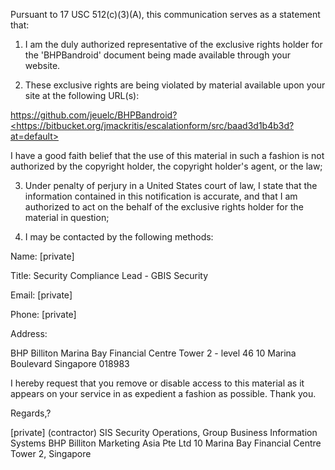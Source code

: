 Pursuant to 17 USC 512(c)(3)(A), this communication serves as a statement that:

1. I am the duly authorized representative of the exclusive rights holder for the 'BHPBandroid' document being made available through your website.

2. These exclusive rights are being violated by material available upon your site at the following URL(s):

https://github.com/jeuelc/BHPBandroid?<https://bitbucket.org/jmackritis/escalationform/src/baad3d1b4b3d?at=default>

I have a good faith belief that the use of this material in such a fashion is not authorized by the copyright holder, the copyright holder's agent, or the law;

3. Under penalty of perjury in a United States court of law, I state that the information contained in this notification is accurate, and that I am authorized to act on the behalf of the exclusive rights holder for the material in question;

4. I may be contacted by the following methods:

Name: [private]

Title: Security Compliance Lead - GBIS Security

Email:  [private]

Phone: [private]

Address:

BHP Billiton
Marina Bay Financial Centre
Tower 2 - level 46
10 Marina Boulevard
Singapore 018983

I hereby request that you remove or disable access to this material as it appears on your service in as expedient a fashion as possible. Thank you.

Regards,?

[private] (contractor)
SIS Security Operations, Group Business Information Systems
BHP Billiton Marketing Asia Pte Ltd 10 Marina Bay Financial Centre Tower 2, Singapore
